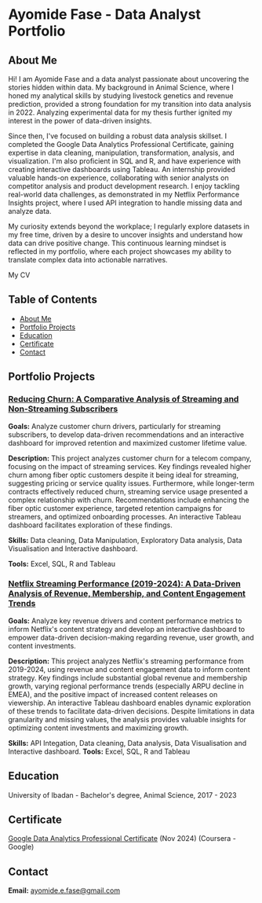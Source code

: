 # Ayomide Fase - Data Analyst Portfolio

## About Me

Hi! I am Ayomide Fase and a data analyst passionate about uncovering the stories hidden within data. My background in Animal Science, where I honed my analytical skills by studying livestock genetics and revenue prediction, provided a strong foundation for my transition into data analysis in 2022. Analyzing experimental data for my thesis further ignited my interest in the power of data-driven insights.

Since then, I've focused on building a robust data analysis skillset. I completed the Google Data Analytics Professional Certificate, gaining expertise in data cleaning, manipulation, transformation, analysis, and visualization. I'm also proficient in SQL and R, and have experience with creating interactive dashboards using Tableau. An internship provided valuable hands-on experience, collaborating with senior analysts on competitor analysis and product development research. I enjoy tackling real-world data challenges, as demonstrated in my Netflix Performance Insights project, where I used API integration to handle missing data and analyze data.

My curiosity extends beyond the workplace; I regularly explore datasets in my free time, driven by a desire to uncover insights and understand how data can drive positive change. This continuous learning mindset is reflected in my portfolio, where each project showcases my ability to translate complex data into actionable narratives.

My CV

## Table of Contents
 - [About Me](#about-me)
 - [Portfolio Projects](#portfolio-projects)
 - [Education](#education)
 - [Certificate](#certificate)
 - [Contact](#contact)

## Portfolio Projects
### [Reducing Churn: A Comparative Analysis of Streaming and Non-Streaming Subscribers](https://github.com/Ayofase/Telco-Churn-Analysis/tree/main)

**Goals:** Analyze customer churn drivers, particularly for streaming subscribers, to develop data-driven recommendations and an interactive dashboard for improved retention and maximized customer lifetime value.

**Description:** This project analyzes customer churn for a telecom company, focusing on the impact of streaming services. Key findings revealed higher churn among fiber optic customers despite it being ideal for streaming, suggesting pricing or service quality issues. Furthermore, while longer-term contracts effectively reduced churn, streaming service usage presented a complex relationship with churn. Recommendations include enhancing the fiber optic customer experience, targeted retention campaigns for streamers, and optimized onboarding processes. An interactive Tableau dashboard facilitates exploration of these findings.

**Skills:** Data cleaning, Data Manipulation, Exploratory Data analysis, Data Visualisation and Interactive dashboard.

**Tools:** Excel, SQL, R and Tableau

### [Netflix Streaming Performance (2019-2024): A Data-Driven Analysis of Revenue, Membership, and Content Engagement Trends](https://github.com/Ayofase/Netflix-performance-insights/tree/main)

**Goals:** Analyze key revenue drivers and content performance metrics to inform Netflix's content strategy and develop an interactive dashboard to empower data-driven decision-making regarding revenue, user growth, and content investments.

**Description:** This project analyzes Netflix's streaming performance from 2019-2024, using revenue and content engagement data to inform content strategy. Key findings include substantial global revenue and membership growth, varying regional performance trends (especially ARPU decline in EMEA), and the positive impact of increased content releases on viewership. An interactive Tableau dashboard enables dynamic exploration of these trends to facilitate data-driven decisions. Despite limitations in data granularity and missing values, the analysis provides valuable insights for optimizing content investments and maximizing growth.

**Skills:** API Integation, Data cleaning, Data analysis, Data Visualisation and Interactive dashboard.
**Tools:** Excel, SQL, R and Tableau

## Education
University of Ibadan - Bachelor's degree, Animal Science, 2017 - 2023

## Certificate 
[Google Data Analytics Professional Certificate](https://www.credly.com/badges/7413d6d1-2de8-4d60-b134-82b4a66eba00) (Nov 2024) (Coursera - Google)

## Contact
**Email:** ayomide.e.fase@gmail.com
